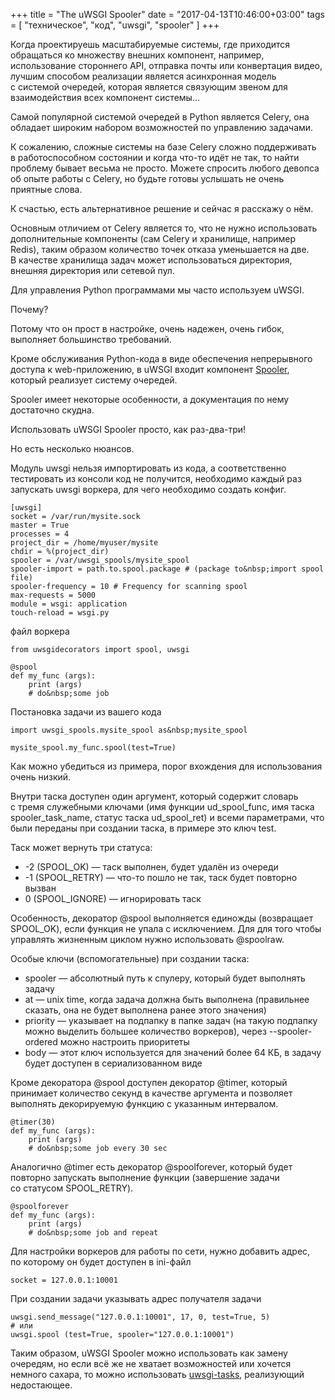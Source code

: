 +++
title = "The uWSGI Spooler"
date = "2017-04-13T10:46:00+03:00"
tags = [
    "техническое",
    "код",
    "uwsgi",
    "spooler"
]
+++

Когда проектируешь масштабируемые системы, где приходится обращаться ко&nbsp;множеству внешних компонент, например, использование стороннего API, отправка почты или конвертация видео, лучшим способом реализации является асинхронная модель с&nbsp;системой очередей, которая является связующим звеном для взаимодействия всех компонент системы&hellip;

Самой популярной системой очередей в&nbsp;Python является Celery, она обладает широким набором возможностей по&nbsp;управлению задачами.

К&nbsp;сожалению, сложные системы на&nbsp;базе Celery сложно поддерживать в&nbsp;работоспособном состоянии и&nbsp;когда что-то идёт не&nbsp;так, то&nbsp;найти проблему бывает весьма не&nbsp;просто. Можете спросить любого девопса об&nbsp;опыте работы с&nbsp;Celery, но&nbsp;будьте готовы услышать не&nbsp;очень приятные слова.

К&nbsp;счастью, есть альтернативное решение и&nbsp;сейчас я&nbsp;расскажу о&nbsp;нём.

<!--more-->


Основным отличием от&nbsp;Celery является то, что не&nbsp;нужно использовать дополнительные компоненты (сам Celery и&nbsp;хранилище, например Redis), таким образом количество точек отказа уменьшается на&nbsp;две. В&nbsp;качестве хранилища задач может использоваться директория, внешняя директория или сетевой пул.

Для управления Python программами мы&nbsp;часто используем uWSGI.

Почему?

Потому что он&nbsp;прост в&nbsp;настройке, очень надежен, очень гибок, выполняет большинство требований.

Кроме обслуживания Python-кода в&nbsp;виде обеспечения непрерывного доступа к&nbsp;web-приложению, в&nbsp;uWSGI входит компонент [Spooler](http://uwsgi-docs.readthedocs.io/en/latest/Spooler.html), который реализует систему очередей.

Spooler имеет некоторые особенности, а&nbsp;документация по&nbsp;нему достаточно скудна.

Использовать uWSGI Spooler просто, как раз-два-три!

Но&nbsp;есть несколько нюансов.

Модуль uwsgi нельзя импортировать из&nbsp;кода, а&nbsp;соответственно тестировать из&nbsp;консоли код не&nbsp;получится, необходимо каждый раз запускать uwsgi воркера, для чего необходимо создать конфиг.

```
[uwsgi]
socket = /var/run/mysite.sock
master = True
processes = 4
project_dir = /home/myuser/mysite
chdir = %(project_dir)
spooler = /var/uwsgi_spools/mysite_spool
spooler-import = path.to.spool.package # (package to&nbsp;import spool file)
spooler-frequency = 10 # Frequency for scanning spool
max-requests = 5000
module = wsgi: application
touch-reload = wsgi.py
```

файл воркера

```
from uwsgidecorators import spool, uwsgi

@spool
def my_func (args):
    print (args)
    # do&nbsp;some job
```

Постановка задачи из&nbsp;вашего кода

```
import uwsgi_spools.mysite_spool as&nbsp;mysite_spool

mysite_spool.my_func.spool(test=True)
```

Как можно убедиться из&nbsp;примера, порог вхождения для использования очень низкий.

Внутри таска доступен один аргумент, который содержит словарь с&nbsp;тремя служебными ключами (имя функции ud_spool_func, имя таска spooler_task_name, статус таска ud_spool_ret) и&nbsp;всеми параметрами, что были переданы при создании таска, в&nbsp;примере это ключ test.

Таск может вернуть три статуса:

- -2 (SPOOL_OK)&nbsp;&mdash; таск выполнен, будет удалён из&nbsp;очереди
- -1 (SPOOL_RETRY)&nbsp;&mdash; что-то пошло не&nbsp;так, таск будет повторно вызван
- 0 (SPOOL_IGNORE)&nbsp;&mdash; игнорировать таск

Особенность, декоратор @spool выполняется единожды (возвращает SPOOL_OK), если функция не&nbsp;упала с&nbsp;исключением. Для для того чтобы управлять жизненным циклом нужно использовать @spoolraw.

Особые ключи (вспомогательные) при создании таска:

- spooler&nbsp;&mdash; абсолютный путь к&nbsp;спулеру, который будет выполнять задачу
- at&nbsp;&mdash; unix time, когда задача должна быть выполнена (правильнее сказать, она не&nbsp;будет выполнена ранее этого значения)
- priority&nbsp;&mdash; указывает на&nbsp;подпапку в&nbsp;папке задач (на&nbsp;такую подпапку можно выделить большее количество воркеров), через --spooler-ordered можно настроить приоритеты
- body&nbsp;&mdash; этот ключ используется для значений более 64 КБ, в&nbsp;задачу будет доступен в&nbsp;сериализованном виде

Кроме декоратора @spool доступен декоратор @timer, который принимает количество секунд в&nbsp;качестве аргумента и&nbsp;позволяет выполнять декорируемую функцию с&nbsp;указанным интервалом.

```
@timer(30)
def my_func (args):
    print (args)
    # do&nbsp;some job every 30 sec
```

Аналогично @timer есть декоратор @spoolforever, который будет повторно запускать выполнение функции (завершение задачи со&nbsp;статусом SPOOL_RETRY).

```
@spoolforever
def my_func (args):
    print (args)
    # do&nbsp;some job and repeat
```

Для настройки воркеров для работы по&nbsp;сети, нужно добавить адрес, по&nbsp;которому он&nbsp;будет доступен в&nbsp;ini-файл

```
socket = 127.0.0.1:10001
```

При создании задачи указывать адрес получателя задачи

```
uwsgi.send_message("127.0.0.1:10001", 17, 0, test=True, 5)
# или
uwsgi.spool (test=True, spooler="127.0.0.1:10001")
```

Таким образом, uWSGI Spooler можно использовать как замену очередям, но&nbsp;если всё&nbsp;же не&nbsp;хватает возможностей или хочется немного сахара, то&nbsp;можно использовать [uwsgi-tasks](https://pypi.python.org/pypi/uwsgi-tasks), реализующий недостающее.
